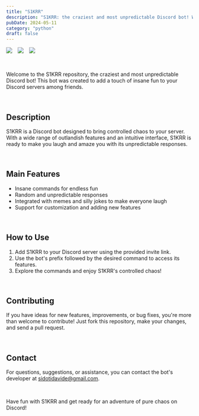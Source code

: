 ```yaml
---
title: "S1KRR"
description: "S1KRR: the craziest and most unpredictable Discord bot! With a unique style and a fiery personality, it's here to turn your server into a controlled chaos of insane fun! From silly jokes to outlandish commands, S1KRR always brings its touch of madness."
pubDate: 2024-05-11
category: "python"
draft: false
---
```


<div style="display: flex;">
<a href="https://github.com/davidesidoti/S1KRR"><img src="https://img.shields.io/badge/GitHub-100000?style=for-the-badge&logo=github&logoColor=white" /></a>

<img src="https://img.shields.io/badge/Python-FFD43B?style=for-the-badge&logo=python&logoColor=blue"  style="padding-left: 15px"/>

<img src="https://img.shields.io/badge/Discord-5865F2?style=for-the-badge&logo=discord&logoColor=white"  style="padding-left: 15px"/>
</div>

<br />
<br />

Welcome to the S1KRR repository, the craziest and most unpredictable Discord bot! This bot was created to add a touch of insane fun to your Discord servers among friends.

<br />

## Description

S1KRR is a Discord bot designed to bring controlled chaos to your server. With a wide range of outlandish features and an intuitive interface, S1KRR is ready to make you laugh and amaze you with its unpredictable responses.

<br />

## Main Features

- Insane commands for endless fun
- Random and unpredictable responses
- Integrated with memes and silly jokes to make everyone laugh
- Support for customization and adding new features

<br />

## How to Use

1. Add S1KRR to your Discord server using the provided invite link.
2. Use the bot's prefix followed by the desired command to access its features.
3. Explore the commands and enjoy S1KRR's controlled chaos!

<br />

## Contributing

If you have ideas for new features, improvements, or bug fixes, you're more than welcome to contribute! Just fork this repository, make your changes, and send a pull request.

<br />

## Contact

For questions, suggestions, or assistance, you can contact the bot's developer at [sidotidavide@gmail.com](mailto:sidotidavide@gmail.com).

<br />

Have fun with S1KRR and get ready for an adventure of pure chaos on Discord!


<br />
<br />

